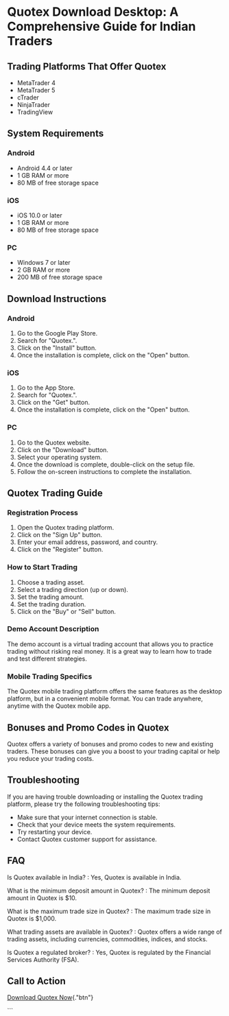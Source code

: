 # Quotex Download Desktop: A Comprehensive Guide for Indian Traders

## Trading Platforms That Offer Quotex

-   MetaTrader 4
-   MetaTrader 5
-   cTrader
-   NinjaTrader
-   TradingView

## System Requirements

### Android

-   Android 4.4 or later
-   1 GB RAM or more
-   80 MB of free storage space

### iOS

-   iOS 10.0 or later
-   1 GB RAM or more
-   80 MB of free storage space

### PC

-   Windows 7 or later
-   2 GB RAM or more
-   200 MB of free storage space

## Download Instructions

### Android

1.  Go to the Google Play Store.
2.  Search for "Quotex.".
3.  Click on the "Install" button.
4.  Once the installation is complete, click on the "Open" button.

### iOS

1.  Go to the App Store.
2.  Search for "Quotex.".
3.  Click on the "Get" button.
4.  Once the installation is complete, click on the "Open" button.

### PC

1.  Go to the Quotex website.
2.  Click on the "Download" button.
3.  Select your operating system.
4.  Once the download is complete, double-click on the setup file.
5.  Follow the on-screen instructions to complete the installation.

## Quotex Trading Guide

### Registration Process

1.  Open the Quotex trading platform.
2.  Click on the "Sign Up" button.
3.  Enter your email address, password, and country.
4.  Click on the "Register" button.

### How to Start Trading

1.  Choose a trading asset.
2.  Select a trading direction (up or down).
3.  Set the trading amount.
4.  Set the trading duration.
5.  Click on the "Buy" or "Sell" button.

### Demo Account Description

The demo account is a virtual trading account that allows you to
practice trading without risking real money. It is a great way to learn
how to trade and test different strategies.

### Mobile Trading Specifics

The Quotex mobile trading platform offers the same features as the
desktop platform, but in a convenient mobile format. You can trade
anywhere, anytime with the Quotex mobile app.

## Bonuses and Promo Codes in Quotex

Quotex offers a variety of bonuses and promo codes to new and existing
traders. These bonuses can give you a boost to your trading capital or
help you reduce your trading costs.

## Troubleshooting

If you are having trouble downloading or installing the Quotex trading
platform, please try the following troubleshooting tips:

-   Make sure that your internet connection is stable.
-   Check that your device meets the system requirements.
-   Try restarting your device.
-   Contact Quotex customer support for assistance.

## FAQ

Is Quotex available in India?
:   Yes, Quotex is available in India.

What is the minimum deposit amount in Quotex?
:   The minimum deposit amount in Quotex is \$10.

What is the maximum trade size in Quotex?
:   The maximum trade size in Quotex is \$1,000.

What trading assets are available in Quotex?
:   Quotex offers a wide range of trading assets, including currencies,
    commodities, indices, and stocks.

Is Quotex a regulated broker?
:   Yes, Quotex is regulated by the Financial Services Authority (FSA).

## Call to Action

[Download Quotex
Now](\%22https://traff.sbs/quotexonelink\%22){."btn"}

\`\`\`

